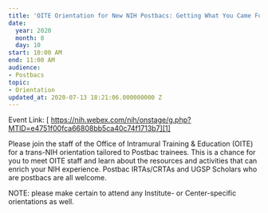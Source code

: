 ```yaml
---
title: 'OITE Orientation for New NIH Postbacs: Getting What You Came For'
date:
  year: 2020
  month: 8
  day: 10
start: 10:00 AM
end: 11:00 AM
audience:
- Postbacs
topic:
- Orientation
updated_at: 2020-07-13 18:21:06.000000000 Z
---
```

Event Link: [
https://nih.webex.com/nih/onstage/g.php?MTID=e4751f00fca66808bb5ca40c74f1713b7][1]

Please join the staff of the Office of Intramural Training &amp;
Education (OITE) for a trans-NIH orientation tailored to Postbac
trainees. This is a chance for you to meet OITE staff and learn about
the resources and activities that can enrich your NIH experience.
Postbac IRTAs/CRTAs and UGSP Scholars who are postbacs are all welcome. 

NOTE: please make certain to attend any Institute- or Center-specific
orientations as well.

 

 



[1]: https://nih.webex.com/nih/onstage/g.php?MTID=e4751f00fca66808bb5ca40c74f1713b7
